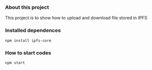 ### About this project

This project is to show how to upload and download file stored in IPFS

### Installed dependences

```
npm install ipfs-core
```

### How to start codes

```
npm start
```
